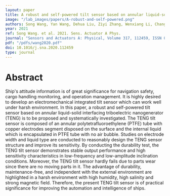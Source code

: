 ```yaml
---
layout: paper
title: A robust and self-powered tilt sensor based on annular liquid-solid interfacing triboelectric nanogenerator for ship attitude sensing
image: "/lab_images/papers/A-robust-and-self-powered.png"
authors: Song Wang, Yan Wang, Dehua Liu, Ziyi Zhang, Wenxiang Li, Changxin Liu, Taili Du, Xiu Xiao, Liguo Song, Hongchen Pang, Minyi Xu
year: 2021
ref: Song Wang. et al. 2021. Sens. Actuator A Phys.
journal: "Sensors and Actuators A: Physical, Volume 317, 112459, ISSN 0924-4247"
pdf: "/pdfs/wang2020.pdf"
doi: 10.1016/j.sna.2020.112459
type: journal
---
```


# Abstract

Ship's attitude information is of great significance for navigation safety, cargo handling monitoring, and operation management. It is highly desired to develop an electromechanical integrated tilt sensor which can work well under harsh environment. In this paper, a robust and self-powered tilt sensor based on annular liquid-solid interfacing triboelectric nanogenerator (TENG) is to be proposed and systematically investigated. The TENG tilt sensor is composed of an annular polytetrafluoroethylene (PTFE) tube with copper electrodes segment disposed on the surface and the internal liquid which is encapsulated in PTFE tube with no air bubble. Studies on electrode width and liquid type are conducted to reasonably design the TENG sensor structure and improve its sensitivity. By conducting the durability test, the TENG tilt sensor demonstrates stable output performance and high sensitivity characteristics in low-frequency and low-amplitude inclination conditions. Moreover, the TENG tilt sensor hardly fails due to parts wear since there are no moving parts in it. The advantage of durability, maintenance-free, and independent with the external environment are highlighted in a harsh environment with high humidity, high salinity and strong magnetic field. Therefore, the present TENG tilt sensor is of practical significance for improving the automation and intelligence of ships.